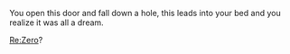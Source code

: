You open this door and fall down a hole, this leads into your bed and you realize it was all a  dream.

[Re:Zero](README.md)?